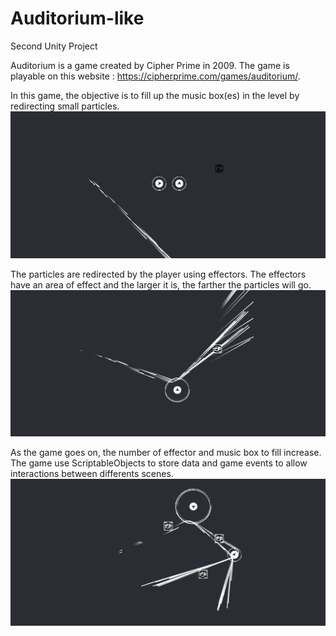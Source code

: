 # Auditorium-like

Second Unity Project

Auditorium is a game created by Cipher Prime in 2009. The game is playable on this website : https://cipherprime.com/games/auditorium/.

In this game, the objective is to fill up the music box(es) in the level by redirecting small particles.
![](Screenshots/Screen1Auditorium.png)

The particles are redirected by the player using effectors. The effectors have an area of effect and the larger it is, the farther the particles will go.
![](Screenshots/Screen2Auditorium.png)

As the game goes on, the number of effector and music box to fill increase.
The game use ScriptableObjects to store data and game events to allow interactions between differents scenes.
![](Screenshots/Screen3Auditorium.png)
